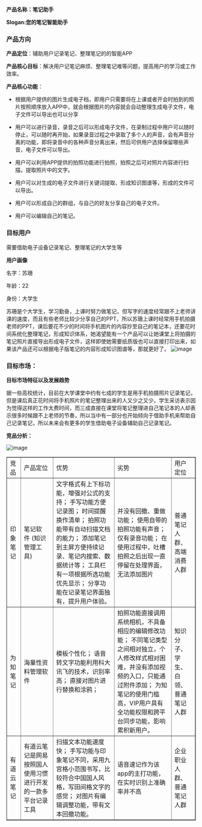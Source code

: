 **产品名称：笔记助手**

**Slogan:您的笔记智能助手**

### 产品方向
**产品定位**：辅助用户记录笔记、整理笔记的的智能APP

**产品核心目标**：解决用户记笔记麻烦、整理笔记难等问题，提高用户的学习或工作效率。

**产品核心功能**：
- 根据用户提供的图片生成电子档，即用户只需要将在上课或者开会时拍到的照片按照顺序放入APP中，就会根据图片的内容就会自动整理生成电子文件，电子文件可以导出也可以分享 
- 用户可以进行录音，录音之后可以形成电子文件，在录制过程中用户可以随时停止，可以随时再开始，如果录音过程之中录取了多个人的声音，会有声音分离的功能，即将录音中的各种声音分离出来，然后可供用户选择保留哪些声音，电子文件可以导出。
- 用户可以利用APP提供的拍照功能进行拍照，拍照之后可对照片内容进行扫描，提取照片中的文字。

- 用户可以对生成的电子文件进行关键词提取、形成知识图谱等，形成的文件可以导出。
- 用户可以形成自己的群组，与自己的好友分享自己的电子文件。
- 用户可以编辑自己的笔记。

### 目标用户

需要借助电子设备记录笔记、整理笔记的大学生等

**用户画像**

名字：苏珊

年龄：22

身份：大学生

苏珊是个大学生，学习勤奋，上课时努力做笔记，但写字的速度经常跟不上老师讲课的速度，而且有些老师比较少分享自己的PPT，所以苏珊上课时经常用手机拍摄老师的PPT，课后要花不少的时间将手机图片的内容抄至自己的笔记本，还要花时间系统化整理笔记，形成知识体系，她渴望能有一个产品可以让她课堂上将拍摄的笔记照片直接导出形成电子文件，这样即使她需要纸质版也可以直接打印出来，如果该产品还可以根据电子版笔记的内容形成知识图谱等，那就更好了。
![image](http://a3.qpic.cn/psb?/a0d8c5d6-3f74-4ea7-99b7-6dead0eb8d9e/FQ37WlTMoWDBoEt*ZwnRgOW2MxpvhQGoOHLKKtJMu*E!/c/dD4BAAAAAAAA&ek=1&kp=1&pt=0&bo=3ACfAAAAAAARF2M!&tl=3&vuin=690244957&tm=1544443200&sce=60-2-2&rf=0-0)
### 目标市场：

**目标市场特征以及发展趋势**

据一些高校统计，目前在大学课堂中约有七成的学生是用手机拍摄照片记录笔记，但是课后真正花时间将手机照片的笔记整理出来的人又少之又少，学生采访表示因为觉得这样的工作太费时间，而三成直接在课堂将笔记整理进自己笔记本的人却表示很多时候跟不上老师的节奏，所以当中有一部分也开始倾向于借助手机来帮助自己记录笔记，所以未来会有更多的学生借助电子设备辅助自己记录笔记。

**竞品分析：**

![image](https://690244957.github.io/APP_Final/%E5%9B%A2%E9%98%9F%E5%8D%8F%E4%BD%9C%E7%AC%94%E8%AE%B0%E7%B1%BBAPP.png)

<table width="600" border="1">
  <tr>
    <td>竞品</td>
    <td>产品定位</td>
    <td>优势</td>
    <td>劣势</td>
    <td>用户定位</td>
  </tr>
  <tr>
    <td>印象笔记</td>
    <td>笔记软件 (知识管理工具)</td>
    <td>文字格式有上下标功能，增强对公式的支持；
手写功能方便记录图；
时间提醒换作清单；
拍照功能带有自动扫描文档的能力；
添加笔记到主屏方便持续记录、笔记内搜索、数据统计等；
工具栏有一项根据所选功能优先显示；
分享功能在记录笔记界面独有，提升用户体验。
</td>
    <td>并没有回撤、重做功能；
使用自带的拍照功能有声音；
仅有录音功能；
在使用过程中，吐槽拍照之后出现一直停留在处理界面，无法添加图片
</td>
    <td>普通笔记人群、高端消费人群</td>
  </tr>
  <tr>
    <td>为知笔记</td>
    <td>海量性资料管理软件</td>
    <td>模板个性化；
语音转文字功能利用科大讯飞的技术，识别率高；
直接对图片进行替换和涂鸦；
</td>
    <td>拍照功能直接调用系统相机，不具备相应的编辑修改功能；
不同笔记类型之间相对独立，个人修改样式相对困难，并没有添加视频的入口，只能通过附件添加；
为知笔记的使用门槛高，VIP用户具有全功能权限和跨平台同步功能，影响累积新用户。
</td>
    <td>知识分子、学生、白领、普通笔记人群</td>
  </tr>
  <tr>
    <td>有道云笔记</td>
    <td>有道云笔记是网易按照国人使用习惯进行开发的一款多平台记录工具</td>
    <td>扫描文本功能速度快；
手写功能与印象笔记不同，采用九宫格小范围书写，比较符合中国国人风格，写田间格文字的感觉；
对图片有编辑调整功能，带有文本回撤功能。
</td>
    <td>语音速记作为该app的主打功能，在实时识别上准确率并不高</td>
    <td>企业职业人群、普通笔记人群</td>
  </tr>
</table>



 
 
 

